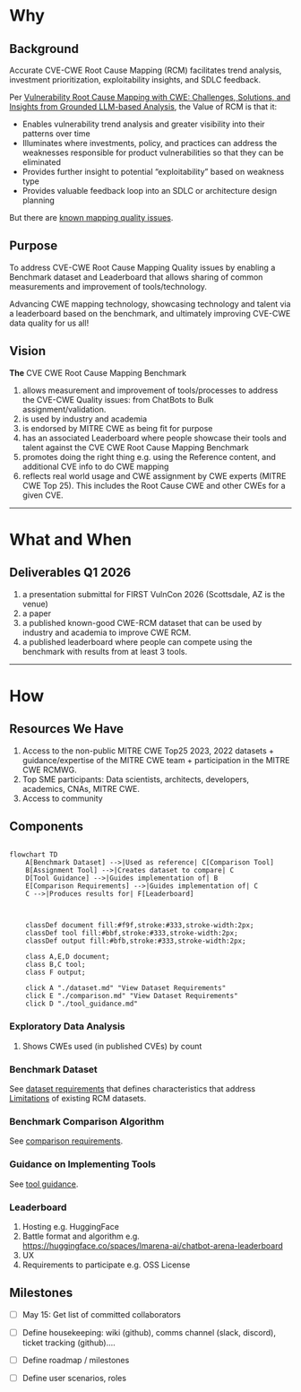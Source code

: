 # Why

## Background
Accurate CVE-CWE Root Cause Mapping (RCM) facilitates trend analysis, investment prioritization, exploitability insights, and SDLC feedback. 

Per [Vulnerability Root Cause Mapping with CWE: Challenges, Solutions, and Insights from Grounded LLM-based Analysis](https://www.first.org/conference/vulncon2025/program#pVulnerability-Root-Cause-Mapping-with-CWE-Challenges-Solutions-and-Insights-from-Grounded-LLM-based-Analysis), the Value of RCM is that it:
* Enables vulnerability trend analysis and greater visibility into their patterns over time
* Illuminates where investments, policy, and practices can address the weaknesses responsible for product vulnerabilities so that they can be eliminated
* Provides further insight to potential “exploitability” based on weakness type
* Provides valuable feedback loop into an SDLC or architecture design planning

But there are [known mapping quality issues](https://www.youtube.com/watch?v=AtBZIAikdL0&list=PLBAUUhONOrO_aB01lOv6XNRTHD4ueFVTp&t=1142s).

## Purpose
To address CVE-CWE Root Cause Mapping Quality issues by enabling a Benchmark dataset and Leaderboard that allows sharing of common measurements and improvement of tools/technology.

Advancing CWE mapping technology, showcasing technology and talent via a leaderboard based on the benchmark, and ultimately improving CVE-CWE data quality for us all!

## Vision
**The** CVE CWE Root Cause Mapping Benchmark
1. allows measurement and improvement of tools/processes to address the CVE-CWE Quality issues: from ChatBots to Bulk assignment/validation.
2. is used by industry and academia
3. is endorsed by MITRE CWE as being fit for purpose
4. has an associated Leaderboard where people showcase their tools and talent against the CVE CWE Root Cause Mapping Benchmark
5. promotes doing the right thing e.g. using the Reference content, and additional CVE info to do CWE mapping
6. reflects real world usage and CWE assignment by CWE experts (MITRE CWE Top 25). This includes the Root Cause CWE and other CWEs for a given CVE.

---
# What and When

## Deliverables Q1 2026
1. a presentation submittal for FIRST VulnCon 2026 (Scottsdale, AZ is the venue)
2. a paper
3. a published known-good CWE-RCM dataset that can be used by industry and academia to improve CWE RCM. 
4. a published leaderboard where people can compete using the benchmark with results from at least 3 tools.


---

# How

## Resources We Have
1. Access to the non-public MITRE CWE Top25 2023, 2022 datasets + guidance/expertise of the MITRE CWE team + participation in the MITRE CWE RCMWG.
2. Top SME participants: Data scientists, architects, developers, academics, CNAs, MITRE CWE.
3. Access to community


## Components

```mermaid

flowchart TD
    A[Benchmark Dataset] -->|Used as reference| C[Comparison Tool]
    B[Assignment Tool] -->|Creates dataset to compare| C
    D[Tool Guidance] -->|Guides implementation of| B
    E[Comparison Requirements] -->|Guides implementation of| C
    C -->|Produces results for| F[Leaderboard]



    classDef document fill:#f9f,stroke:#333,stroke-width:2px;
    classDef tool fill:#bbf,stroke:#333,stroke-width:2px;
    classDef output fill:#bfb,stroke:#333,stroke-width:2px;
    
    class A,E,D document;
    class B,C tool;
    class F output;

    click A "./dataset.md" "View Dataset Requirements"
    click E "./comparison.md" "View Dataset Requirements"
    click D "./tool_guidance.md"

````

### Exploratory Data Analysis 
1. Shows CWEs used (in published CVEs) by count

### Benchmark Dataset

See [dataset requirements](dataset.md) that defines characteristics that address [Limitations](https://cybersecai.github.io/cti_models/cyber_security_models/#limitations) of existing RCM datasets.

### Benchmark Comparison Algorithm

See [comparison requirements](comparison.md).

### Guidance on Implementing Tools

See [tool guidance](tool_guidance.md).

### Leaderboard

1. Hosting e.g. HuggingFace
2. Battle format and algorithm e.g. https://huggingface.co/spaces/lmarena-ai/chatbot-arena-leaderboard
3. UX
4. Requirements to participate e.g. OSS License

## Milestones
- [ ] May 15: Get list of committed collaborators
- [ ] Define housekeeping: wiki (github), comms channel (slack, discord), ticket tracking (github).... 
- [ ] Define roadmap / milestones
- [ ] Define user scenarios, roles


